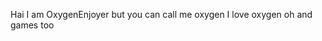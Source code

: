Hai
I am OxygenEnjoyer but you can call me oxygen
I love oxygen
oh and games too

<!---
oxyenjoyer/oxyenjoyer is a ✨ special ✨ repository because its `README.md` (this file) appears on your GitHub profile.
You can click the Preview link to take a look at your changes.
--->
